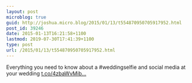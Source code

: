 ```yaml
---
layout: post
microblog: true
guid: http://joshua.micro.blog/2015/01/13/t554870950705917952.html
post_id: 39246
date: 2015-01-13T16:21:58+1100
lastmod: 2019-07-30T17:41:39+1100
type: post
url: /2015/01/13/t554870950705917952.html
---
```

Everything you need to know about a #weddingselfie and social media at your wedding [t.co/4zbaWvMib...](http://t.co/4zbaWvMibZ)

